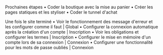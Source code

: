 Prochaines étapes
• Coder la boutique avec la mise au panier
• Créer les pages statiques et les styliser
• Coder le tunnel d'achat

Une fois le site terminé
• Voir le fonctionnement des message d'erreur et les configurer comme il faut | Global
• Configurer la connexion automatique après la création d'un compte | Inscription
• Voir les obligations et configurer les termes | Inscription
• Configurer le mise en mémoire d'un compte lors de sa connexion | Connexion
• Configurer une fonctionnalité pour les mots de passe oubliés | Connexion
